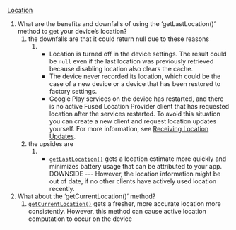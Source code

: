 [Location](https://developer.android.com/training/location/retrieve-current)

1. What are the benefits and downfalls of using the ‘getLastLocation()’ method to get your device’s location?
	1. the downfalls are that it could return null due to these reasons 
		1. - Location is turned off in the device settings. The result could be `null` even if the last location was previously retrieved because disabling location also clears the cache.
		   - The device never recorded its location, which could be the case of a new device or a device that has been restored to factory settings.
		   - Google Play services on the device has restarted, and there is no active Fused Location Provider client that has requested location after the services restarted. To avoid this situation you can create a new client and request location updates yourself. For more information, see [Receiving Location Updates](https://developer.android.com/training/location/receive-location-updates).
	2. the upsides are 
		1. - [`getLastLocation()`](https://developers.google.com/android/reference/com/google/android/gms/location/FusedLocationProviderClient#getLastLocation()) gets a location estimate more quickly and minimizes battery usage that can be attributed to your app. DOWNSIDE --- However, the location information might be out of date, if no other clients have actively used location recently.
1. What about the ‘getCurrentLocation()’ method?
	1. [`getCurrentLocation()`](https://developers.google.com/android/reference/com/google/android/gms/location/FusedLocationProviderClient#getCurrentLocation(int,%20com.google.android.gms.tasks.CancellationToken)) gets a fresher, more accurate location more consistently. However, this method can cause active location computation to occur on the device